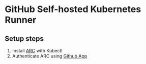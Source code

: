 # GitHub Self-hosted Kubernetes Runner

## Setup steps

1. Install [ARC](https://github.com/actions-runner-controller/actions-runner-controller#installation) with Kubectl
2. Authenticate ARC using [Github App](https://github.com/actions-runner-controller/actions-runner-controller#deploying-using-github-app-authentication)
